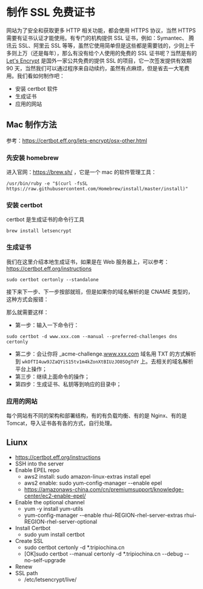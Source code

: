 # 制作 SSL 免费证书
网站为了安全和获取更多 HTTP 相关功能，都会使用 HTTPS 协议，当然 HTTPS 需要有证书认证才能使用。有专门的机构提供 SSL 证书，例如：Symantec、 腾讯云 SSL、阿里云 SSL 等等，虽然它使用简单但是这些都是需要钱的，少则上千多则上万（还是每年），那么有没有给个人使用的免费的 SSL 证书呢？当然是有的 [Let's Encrypt](https://letsencrypt.org/) 是国外一家公共免费的提供 SSL 的项目，它一次签发提供有效期 90 天，当然我们可以通过程序来自动续约，虽然有点麻烦，但是省去一大笔费用。我们看如何制作吧：

* 安装 certbot 软件
* 生成证书
* 应用的网站

## Mac 制作方法
参考：https://certbot.eff.org/lets-encrypt/osx-other.html

### 先安装 homebrew 
进入官网：https://brew.sh/ ，它是一个 mac 的软件管理工具：

```
/usr/bin/ruby -e "$(curl -fsSL https://raw.githubusercontent.com/Homebrew/install/master/install)"
```

### 安装 certbot
certbot 是生成证书的命令行工具

```
brew install letsencrypt
```

### 生成证书
我们在这里介绍本地生成证书，如果是在 Web 服务器上，可以参考：https://certbot.eff.org/instructions

```
sudo certbot certonly --standalone
```

接下来下一步、下一步按部就班，但是如果你的域名解析的是 CNAME 类型的，这种方式会报错：

那么就需要这样：

* 第一步：输入一下命令行：

```
sudo certbot -d www.xxx.com --manual --preferred-challenges dns certonly
```

* 第二步：会让你将 _acme-challenge.www.xxx.com 域名用 TXT 的方式解析到 `wkOfTI4uw9JZaQYiS15tv1m4kZonXtBIUzJO8SOgTdY` 上。去相关的域名解析平台上操作；
* 第三步：继续上面命令的操作；
* 第四步：生成证书、私钥等到响应的目录中；

### 应用的网站
每个网站有不同的架构和部署结构，有的有负载均衡、有的是 Nginx、有的是 Tomcat，导入证书各有各的方式，自行处理。

## Liunx
* https://certbot.eff.org/instructions
* SSH into the server
* Enable EPEL repo
    * aws2 install: sudo amazon-linux-extras install epel
    * aws2 enable: sudo yum-config-manager --enable epel
    * https://amazonaws-china.com/cn/premiumsupport/knowledge-center/ec2-enable-epel/
* Enable the optional channel
    * yum -y install yum-utils
    * yum-config-manager --enable rhui-REGION-rhel-server-extras rhui-REGION-rhel-server-optional
* Install Certbot
    * sudo yum install certbot
* Create SSL
    * sudo certbot certonly -d *.tripiochina.cn
    * [OK]sudo certbot --manual certonly -d *.tripiochina.cn --debug --no-self-upgrade
* Renew
* SSL path
    * /etc/letsencrypt/live/

